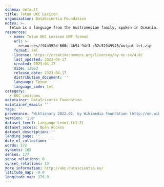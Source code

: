 ```yaml
---
schema: default
title: Tetum UKC Lexicon
organization: DataScientia Foundation
notes: >-
  Tetum is a language from the Austronesian family, spoken in Oceania. The UKC Lexicon of Tetum is represented as a lexico-semantic network. It consists of words, word senses, synsets, as well as sense-level and synset-level relationships.
resources:
  - name: Tetum UKC Lexicon LMF format
    url: >-
      resources/f94b392d-660c-4b94-94f3-c32c52049945/output-tet.zip
    format: xml
    license: https://creativecommons.org/licenses/by-nc-sa/4.0/
    last_updated: 2023-04-17
    created: 2023-04-17
    size: 12063
    release_date: 2023-04-17
    distribution_document: ''
    language: Tetum
    language_code: tet
category:
  - UKC Lexicons
maintainer: DataScientia Foundation
maintainer_email: ''
tags: ''
provenance: 'Wiktionary 2022.01. by Wikimedia Foundation (http://en.wiktionary.org); CogNet 2.1 by Khuyagbaatar Batsuren, National University of Mongolia (http://cognet.ukc.disi.unitn.it); Princeton WordNet 2.1 by Princeton University (https://wordnet.princeton.edu)'
version: '1.0'
dataset_level: Language Level (L1-2)
dataset_access: Open Access
dataset_description: ''
landing_page: ''
date_of_collection: ''
words: 172
synsets: 165
senses: 177
sense_relations: 0
synset_relations: 19
more_information: http://ukc.datascientia.eu/
latitude_map: -9.0
longitude_map: 126.0
---
```

